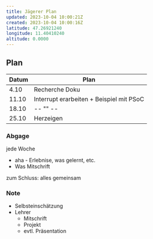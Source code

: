 ```yaml
---
title: Jägerer Plan
updated: 2023-10-04 10:00:21Z
created: 2023-10-04 10:00:16Z
latitude: 47.26921240
longitude: 11.40410240
altitude: 0.0000
---
```



## Plan
| Datum | Plan                                     |
| ----- | ---------------------------------------- |
| 4.10  | Recherche Doku                           |
| 11.10 | Interrupt erarbeiten + Beispiel mit PSoC |
| 18.10 | -- "" --                                 |
| 25.10 | Herzeigen                                |

### Abgage
jede Woche
* aha - Erlebnise, was gelernt, etc.
* Was Mitschrift

zum Schluss: alles gemeinsam

### Note
* Selbsteinschätzung
* Lehrer
  * Mitschrift
  * Projekt
  * evtl. Präsentation

